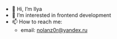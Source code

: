 - 👋 Hi, I’m Ilya
- 👀 I’m interested in frontend development
- 📫 How to reach me: 
  - email: nolanz0r@yandex.ru
